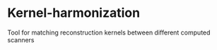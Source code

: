 # Kernel-harmonization
Tool for matching reconstruction kernels between different computed scanners
